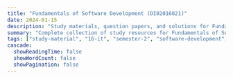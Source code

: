 ```yaml
---
title: "Fundamentals of Software Development (DI02016021)"
date: 2024-01-15
description: "Study materials, question papers, and solutions for Fundamentals of Software Development (DI02016021) - Information Technology, Semester 2"
summary: "Complete collection of study resources for Fundamentals of Software Development including syllabus and detailed course materials"
tags: ["study-material", "16-it", "semester-2", "software-development", "fundamentals", "DI02016021"]
cascade:
  showReadingTime: false
  showWordCount: false
  showPagination: false
---
```


